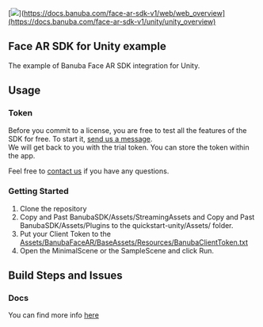 [![](https://www.banuba.com/hubfs/Banuba_November2018/Images/Banuba%20SDK.png)](https://docs.banuba.com/face-ar-sdk-v1/web/web_overview](https://docs.banuba.com/face-ar-sdk-v1/unity/unity_overview)

## Face AR SDK for Unity example  
  
The example of Banuba Face AR SDK integration for Unity.  

## Usage
### Token
Before you commit to a license, you are free to test all the features of the SDK for free. To start it, [send us a message](https://www.banuba.com/facear-sdk/face-filters#form).  
We will get back to you with the trial token.
You can store the token within the app.  

Feel free to [contact us](https://www.banuba.com/facear-sdk/face-filters#form) if you have any questions.

### Getting Started

1. Clone the repository
2. Copy and Past BanubaSDK/Assets/StreamingAssets and Copy and Past BanubaSDK/Assets/Plugins to the quickstart-unity/Assets/ folder.
3. Put your Client Token to the [Assets/BanubaFaceAR/BaseAssets/Resources/BanubaClientToken.txt](Assets/BanubaFaceAR/BaseAssets/Resources/BanubaClientToken.txt)
4. Open the MinimalScene or the SampleScene and click Run.

## Build Steps and Issues
### Docs
You can find more info [here](https://docs.banuba.com/face-ar-sdk-v1/unity/unity_getting_started)
